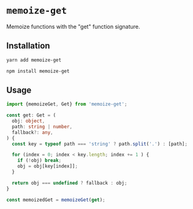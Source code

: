 # `memoize-get`

Memoize functions with the "get" function signature.

## Installation

```bash
yarn add memoize-get

npm install memoize-get
```

## Usage

```typescript
import {memoizeGet, Get} from 'memoize-get';

const get: Get = (
  obj: object,
  path: string | number,
  fallback?: any,
) {
  const key = typeof path === 'string' ? path.split('.') : [path];

  for (index = 0; index < key.length; index += 1 ) {
    if (!obj) break;
    obj = obj[key[index]];
  }

  return obj === undefined ? fallback : obj;
}

const memoizedGet = memoizeGet(get);
```
